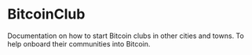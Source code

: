 # BitcoinClub
Documentation on how to start Bitcoin clubs in other cities and towns. To help onboard their communities into Bitcoin.
